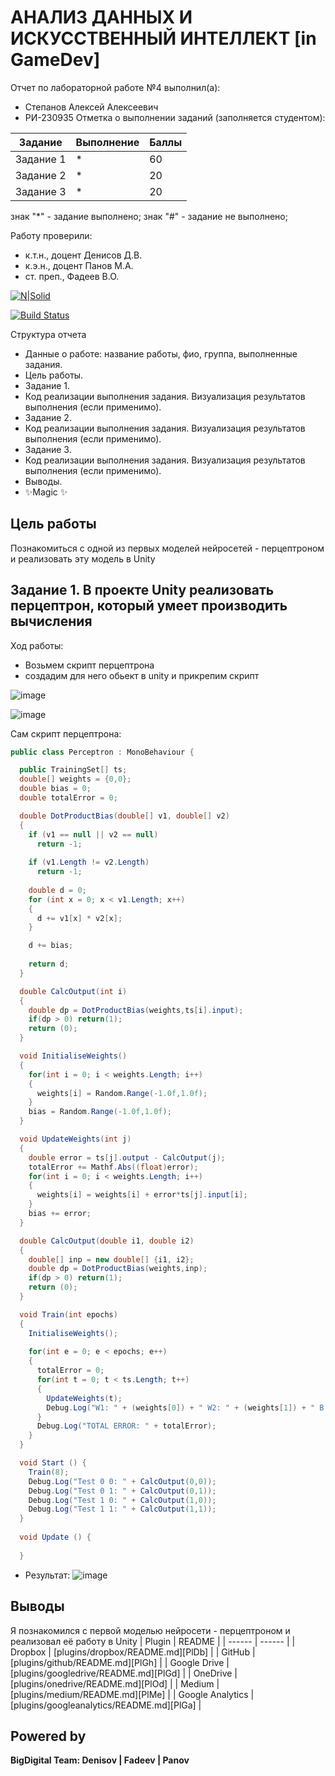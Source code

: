 # АНАЛИЗ ДАННЫХ И ИСКУССТВЕННЫЙ ИНТЕЛЛЕКТ [in GameDev]
Отчет по лабораторной работе №4 выполнил(а):
- Степанов Алексей Алексеевич
- РИ-230935
Отметка о выполнении заданий (заполняется студентом):

| Задание | Выполнение | Баллы |
| ------ | ------ | ------ |
| Задание 1 | * | 60 |
| Задание 2 | * | 20 |
| Задание 3 | * | 20 |

знак "*" - задание выполнено; знак "#" - задание не выполнено;

Работу проверили:
- к.т.н., доцент Денисов Д.В.
- к.э.н., доцент Панов М.А.
- ст. преп., Фадеев В.О.

[![N|Solid](https://cldup.com/dTxpPi9lDf.thumb.png)](https://nodesource.com/products/nsolid)

[![Build Status](https://travis-ci.org/joemccann/dillinger.svg?branch=master)](https://travis-ci.org/joemccann/dillinger)

Структура отчета

- Данные о работе: название работы, фио, группа, выполненные задания.
- Цель работы.
- Задание 1.
- Код реализации выполнения задания. Визуализация результатов выполнения (если применимо).
- Задание 2.
- Код реализации выполнения задания. Визуализация результатов выполнения (если применимо).
- Задание 3.
- Код реализации выполнения задания. Визуализация результатов выполнения (если применимо).
- Выводы.
- ✨Magic ✨

## Цель работы
Познакомиться с одной из первых моделей нейросетей - перцептроном и реализовать эту модель в Unity

## Задание 1. В проекте Unity реализовать перцептрон, который умеет производить вычисления
Ход работы:
- Возьмем скрипт перцептрона
- создадим для него обьект в unity и прикрепим скрипт

![image](https://github.com/user-attachments/assets/861989c7-529c-4914-9da6-ca3db07c5773)

![image](https://github.com/user-attachments/assets/9838a28c-9c45-440d-985b-e81686d3cfff)

Сам скрипт перцептрона:
```C#
public class Perceptron : MonoBehaviour {

  public TrainingSet[] ts;
  double[] weights = {0,0};
  double bias = 0;
  double totalError = 0;

  double DotProductBias(double[] v1, double[] v2) 
  {
    if (v1 == null || v2 == null)
      return -1;
   
    if (v1.Length != v2.Length)
      return -1;
   
    double d = 0;
    for (int x = 0; x < v1.Length; x++)
    {
      d += v1[x] * v2[x];
    }

    d += bias;
   
    return d;
  }

  double CalcOutput(int i)
  {
    double dp = DotProductBias(weights,ts[i].input);
    if(dp > 0) return(1);
    return (0);
  }

  void InitialiseWeights()
  {
    for(int i = 0; i < weights.Length; i++)
    {
      weights[i] = Random.Range(-1.0f,1.0f);
    }
    bias = Random.Range(-1.0f,1.0f);
  }

  void UpdateWeights(int j)
  {
    double error = ts[j].output - CalcOutput(j);
    totalError += Mathf.Abs((float)error);
    for(int i = 0; i < weights.Length; i++)
    {      
      weights[i] = weights[i] + error*ts[j].input[i]; 
    }
    bias += error;
  }

  double CalcOutput(double i1, double i2)
  {
    double[] inp = new double[] {i1, i2};
    double dp = DotProductBias(weights,inp);
    if(dp > 0) return(1);
    return (0);
  }

  void Train(int epochs)
  {
    InitialiseWeights();
    
    for(int e = 0; e < epochs; e++)
    {
      totalError = 0;
      for(int t = 0; t < ts.Length; t++)
      {
        UpdateWeights(t);
        Debug.Log("W1: " + (weights[0]) + " W2: " + (weights[1]) + " B: " + bias);
      }
      Debug.Log("TOTAL ERROR: " + totalError);
    }
  }

  void Start () {
    Train(8);
    Debug.Log("Test 0 0: " + CalcOutput(0,0));
    Debug.Log("Test 0 1: " + CalcOutput(0,1));
    Debug.Log("Test 1 0: " + CalcOutput(1,0));
    Debug.Log("Test 1 1: " + CalcOutput(1,1));    
  }
  
  void Update () {
    
  }
```

- Результат:
![image](https://github.com/user-attachments/assets/db97ae07-7851-4e72-848d-8bd1c1132dee)

  
## Выводы
Я познакомился с первой моделью нейросети - перцептроном и реализовал её работу в Unity
| Plugin | README |
| ------ | ------ |
| Dropbox | [plugins/dropbox/README.md][PlDb] |
| GitHub | [plugins/github/README.md][PlGh] |
| Google Drive | [plugins/googledrive/README.md][PlGd] |
| OneDrive | [plugins/onedrive/README.md][PlOd] |
| Medium | [plugins/medium/README.md][PlMe] |
| Google Analytics | [plugins/googleanalytics/README.md][PlGa] |

## Powered by

**BigDigital Team: Denisov | Fadeev | Panov**

